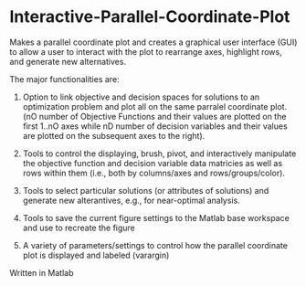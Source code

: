 Interactive-Parallel-Coordinate-Plot
====================================
Makes a parallel coordinate plot and creates a graphical user interface (GUI) to allow a user to interact with the plot to rearrange axes, highlight rows, and generate new alternatives.

The major functionalities are:

1) Option to link objective and decision spaces for solutions to an optimization problem and plot all on the same parralel coordinate plot. (nO number of Objective Functions and their values are plotted on the first 1..nO axes while nD number of decision variables and their values are plotted on the subsequent axes to the right).

2) Tools to control the displaying, brush, pivot, and interactively manipulate the objective function and decision variable data matricies as well as rows within them (i.e., both by columns/axes and rows/groups/color). 

3) Tools to select particular solutions (or attributes of solutions) and generate new alterantives, e.g., for near-optimal analysis.

4) Tools to save the current figure settings to the Matlab base workspace and use to recreate the figure

5) A variety of parameters/settings to control how the parallel coordinate plot is displayed and labeled (varargin)

Written in Matlab

